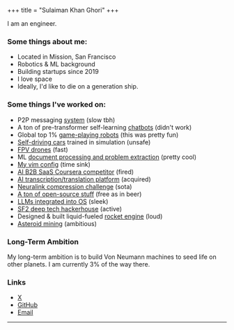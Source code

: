 +++
title = "Sulaiman Khan Ghori"
+++

I am an engineer.

### Some things about me:

- Located in Mission, San Francisco
- Robotics & ML background
- Building startups since 2019
- I love space
- Ideally, I'd like to die on a generation ship.

### Some things I've worked on:

- P2P messaging [system](https://github.com/djmango/pyddle) (slow tbh)
- A ton of pre-transformer self-learning [chatbots](https://github.com/djmango/the-benjamin-project) (didn't work)
- Global top 1% [game-playing robots](https://github.com/djmango/korvex) (this was pretty fun)
- [Self-driving cars](https://youtu.be/pLDMhNwsbwI?si=olO68hEVxFpDS1t4) trained in simulation (unsafe)
- [FPV drones](https://youtu.be/b7MsTlukhV8?si=NmKNjW-uj_2dV5ZC) (fast)
- ML [document processing and problem extraction](https://getonder.com) (pretty cool)
- [My vim config](https://vim.skg.gg) (time sink)
- [AI B2B SaaS Coursera competitor](https://jeeny.ai) (fired)
- [AI transcription/translation platform](https://swiftink.io) (acquired)
- [Neuralink compression challenge](https://github.com/djmango/smallbrain) (sota)
- [A ton of open-source stuff](https://github.com/djmango/obsidian-transcription) (free as in beer)
- [LLMs integrated into OS](https://i.inc) (sleek)
- [SF2 deep tech hackerhouse](https://sf2.sh) (active)
- Designed & built liquid-fueled [rocket engine](https://x.com/sulaimanghori/status/1861261036407661046) (loud)
- [Asteroid mining](https://khanspaceindustries.com) (ambitious)

### Long-Term Ambition

My long-term ambition is to build Von Neumann machines to seed life on other planets. I am currently 3% of the way there.

### Links

- [X](https://x.com/sulaimanghori)
- [GitHub](https://github.com/djmango)
- [Email](mailto:sulaiman.ghori@outlook.com)

---
